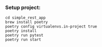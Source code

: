 ### Setup project:

```
cd simple_rest_app
brew install poetry
poetry config virtualenvs.in-project true
poetry install
poetry run pytest
poetry run start
```
